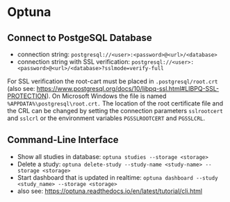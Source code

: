# Optuna

## Connect to PostgeSQL Database
- connection string: `postgresql://<user>:<password>@<url>/<database>`
- connection string with SSL verification: `postgresql://<user>:<password>@<url>/<database>?sslmode=verify-full`

For SSL verification the root-cart must be placed in `.postgresql/root.crt` (also see: <https://www.postgresql.org/docs/10/libpq-ssl.html#LIBPQ-SSL-PROTECTION>). On Microsoft Windows the file is named `%APPDATA%\postgresql\root.crt.` The location of the root certificate file and the CRL can be changed by setting the connection parameters `sslrootcert` and `sslcrl` or the environment variables `PGSSLROOTCERT` and `PGSSLCRL`.

## Command-Line Interface
- Show all studies in database: `optuna studies --storage <storage>`
- Delete a study: `optuna delete-study --study-name <study-name> --storage <storage>`
- Start dashboard that is updated in realtime: `optuna dashboard --study <study_name> --storage <storage>`
- also see: https://optuna.readthedocs.io/en/latest/tutorial/cli.html
